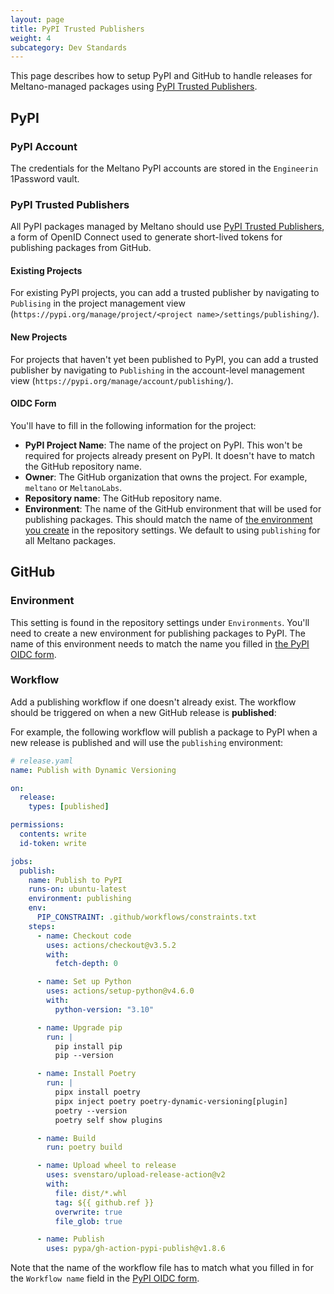 ```yaml
---
layout: page
title: PyPI Trusted Publishers
weight: 4
subcategory: Dev Standards
---
```


This page describes how to setup PyPI and GitHub to handle releases for Meltano-managed packages using [PyPI Trusted Publishers](https://docs.pypi.org/trusted-publishers/).

## PyPI

### PyPI Account

The credentials for the Meltano PyPI accounts are stored in the `Engineerin` 1Password vault.

### PyPI Trusted Publishers

All PyPI packages managed by Meltano should use [PyPI Trusted Publishers](https://docs.pypi.org/trusted-publishers/), a form of OpenID Connect used to generate short-lived tokens for publishing packages from GitHub.

#### Existing Projects

For existing PyPI projects, you can add a trusted publisher by navigating to `Publising` in the project management view (`https://pypi.org/manage/project/<project name>/settings/publishing/`).

#### New Projects

For projects that haven't yet been published to PyPI, you can add a trusted publisher by navigating to `Publishing` in the account-level management view (`https://pypi.org/manage/account/publishing/`).

#### OIDC Form

You'll have to fill in the following information for the project:

* **PyPI Project Name**: The name of the project on PyPI. This won't be required for projects already present on PyPI. It doesn't have to match the GitHub repository name.
* **Owner**: The GitHub organization that owns the project. For example, `meltano` or `MeltanoLabs`.
* **Repository name**: The GitHub repository name.
* **Environment**: The name of the GitHub environment that will be used for publishing packages. This should match the name of [the environment you create](#environment) in the repository settings. We default to using `publishing` for all Meltano packages.

## GitHub

### Environment

This setting is found in the repository settings under `Environments`. You'll need to create a new environment for publishing packages to PyPI. The name of this environment needs to match the name you filled in [the PyPI OIDC form](#oidc-form).

### Workflow

Add a publishing workflow if one doesn't already exist. The workflow should be triggered on when a new GitHub release is **published**:

For example, the following workflow will publish a package to PyPI when a new release is published and will use the `publishing` environment:

```yaml
# release.yaml
name: Publish with Dynamic Versioning

on:
  release:
    types: [published]

permissions:
  contents: write
  id-token: write

jobs:
  publish:
    name: Publish to PyPI
    runs-on: ubuntu-latest
    environment: publishing
    env:
      PIP_CONSTRAINT: .github/workflows/constraints.txt
    steps:
      - name: Checkout code
        uses: actions/checkout@v3.5.2
        with:
          fetch-depth: 0

      - name: Set up Python
        uses: actions/setup-python@v4.6.0
        with:
          python-version: "3.10"

      - name: Upgrade pip
        run: |
          pip install pip
          pip --version

      - name: Install Poetry
        run: |
          pipx install poetry
          pipx inject poetry poetry-dynamic-versioning[plugin]
          poetry --version
          poetry self show plugins

      - name: Build
        run: poetry build

      - name: Upload wheel to release
        uses: svenstaro/upload-release-action@v2
        with:
          file: dist/*.whl
          tag: ${{ github.ref }}
          overwrite: true
          file_glob: true

      - name: Publish
        uses: pypa/gh-action-pypi-publish@v1.8.6
```

Note that the name of the workflow file has to match what you filled in for the `Workflow name` field in the [PyPI OIDC form](#oidc-form).
